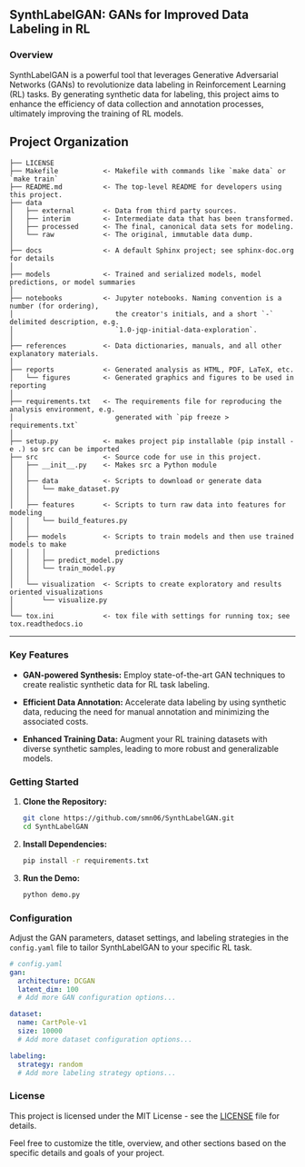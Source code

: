 ## SynthLabelGAN: GANs for Improved Data Labeling in RL

### Overview

SynthLabelGAN is a powerful tool that leverages Generative Adversarial Networks (GANs) to revolutionize data labeling in Reinforcement Learning (RL) tasks. By generating synthetic data for labeling, this project aims to enhance the efficiency of data collection and annotation processes, ultimately improving the training of RL models.

Project Organization
------------

    ├── LICENSE
    ├── Makefile           <- Makefile with commands like `make data` or `make train`
    ├── README.md          <- The top-level README for developers using this project.
    ├── data
    │   ├── external       <- Data from third party sources.
    │   ├── interim        <- Intermediate data that has been transformed.
    │   ├── processed      <- The final, canonical data sets for modeling.
    │   └── raw            <- The original, immutable data dump.
    │
    ├── docs               <- A default Sphinx project; see sphinx-doc.org for details
    │
    ├── models             <- Trained and serialized models, model predictions, or model summaries
    │
    ├── notebooks          <- Jupyter notebooks. Naming convention is a number (for ordering),
    │                         the creator's initials, and a short `-` delimited description, e.g.
    │                         `1.0-jqp-initial-data-exploration`.
    │
    ├── references         <- Data dictionaries, manuals, and all other explanatory materials.
    │
    ├── reports            <- Generated analysis as HTML, PDF, LaTeX, etc.
    │   └── figures        <- Generated graphics and figures to be used in reporting
    │
    ├── requirements.txt   <- The requirements file for reproducing the analysis environment, e.g.
    │                         generated with `pip freeze > requirements.txt`
    │
    ├── setup.py           <- makes project pip installable (pip install -e .) so src can be imported
    ├── src                <- Source code for use in this project.
    │   ├── __init__.py    <- Makes src a Python module
    │   │
    │   ├── data           <- Scripts to download or generate data
    │   │   └── make_dataset.py
    │   │
    │   ├── features       <- Scripts to turn raw data into features for modeling
    │   │   └── build_features.py
    │   │
    │   ├── models         <- Scripts to train models and then use trained models to make
    │   │   │                 predictions
    │   │   ├── predict_model.py
    │   │   └── train_model.py
    │   │
    │   └── visualization  <- Scripts to create exploratory and results oriented visualizations
    │       └── visualize.py
    │
    └── tox.ini            <- tox file with settings for running tox; see tox.readthedocs.io


--------



### Key Features

- **GAN-powered Synthesis:** Employ state-of-the-art GAN techniques to create realistic synthetic data for RL task labeling.
  
- **Efficient Data Annotation:** Accelerate data labeling by using synthetic data, reducing the need for manual annotation and minimizing the associated costs.

- **Enhanced Training Data:** Augment your RL training datasets with diverse synthetic samples, leading to more robust and generalizable models.

### Getting Started

1. **Clone the Repository:**
   ```bash
   git clone https://github.com/smn06/SynthLabelGAN.git
   cd SynthLabelGAN
   ```

2. **Install Dependencies:**
   ```bash
   pip install -r requirements.txt
   ```

3. **Run the Demo:**
   ```bash
   python demo.py
   ```

### Configuration

Adjust the GAN parameters, dataset settings, and labeling strategies in the `config.yaml` file to tailor SynthLabelGAN to your specific RL task.

```yaml
# config.yaml
gan:
  architecture: DCGAN
  latent_dim: 100
  # Add more GAN configuration options...

dataset:
  name: CartPole-v1
  size: 10000
  # Add more dataset configuration options...

labeling:
  strategy: random
  # Add more labeling strategy options...
```


### License

This project is licensed under the MIT License - see the [LICENSE](LICENSE) file for details.



Feel free to customize the title, overview, and other sections based on the specific details and goals of your project.
